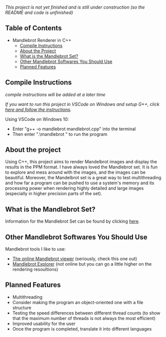 *This project is not yet finished and is still under construction (so the README and code is unfinished)*

## Table of Contents
- Mandlebrot Renderer in C++
  * [Compile Instructions](#compile-instructions)
  * [About the Project](#about-the-project)
  * [What is the Mandlebrot Set?](#what-is-the-mandlebrot-set)
  * [Other Mandlebrot Softwares You Should Use](#other-mandlebrot-softwares-you-should-use)
  * [Planned Features](#planned-features)

## Compile Instructions
*compile instructions will be added at a later time*


*If you want to run this project in VSCode on Windows and setup G++, click [here and follow the instructions](https://code.visualstudio.com/docs/languages/cpp).*


Using VSCode on Windows 10:
* Enter "g++ -o mandlebrot mandlebrot.cpp" into the terminal
* Then enter ".\mandlebrot " to run the program

## About the project
Using C++, this project aims to render Mandelbrot images and display the results in the PPM format. I have always loved the Mandlebrot set. It is fun to explore and mess around with the images, and the images can be beautiful. Moreover, the Mandelbrot set is a great way to test multithreading and how far a program can be pushed to use a system's memory and its processing power when rendering highly detailed and large images (especially in higher precision parts of the set).

## What is the Mandlebrot Set?
Information for the Mandlebrot Set can be found by clicking [here](https://en.wikipedia.org/wiki/Mandelbrot_set).

## Other Mandlebrot Softwares You Should Use
Mandlebrot tools I like to use:
 * [The online Mandlebrot viewer](https://math.hws.edu/eck/js/mandelbrot/MB.html) (seriously, check this one out)
 * [Mandlebrot Explorer](https://www.mandel.org.uk/) (not online but you can go a little higher on the rendering resoultions)
 
 ## Planned Features
 * Multithreading
 * Consider making the program an object-oriented one with a file structure
 * Testing the speed differences between different thread counts (to show that the maximum number of threads is not always the most efficient)
 * Improved usability for the user
 * Once the program is completed, translate it into different languages
